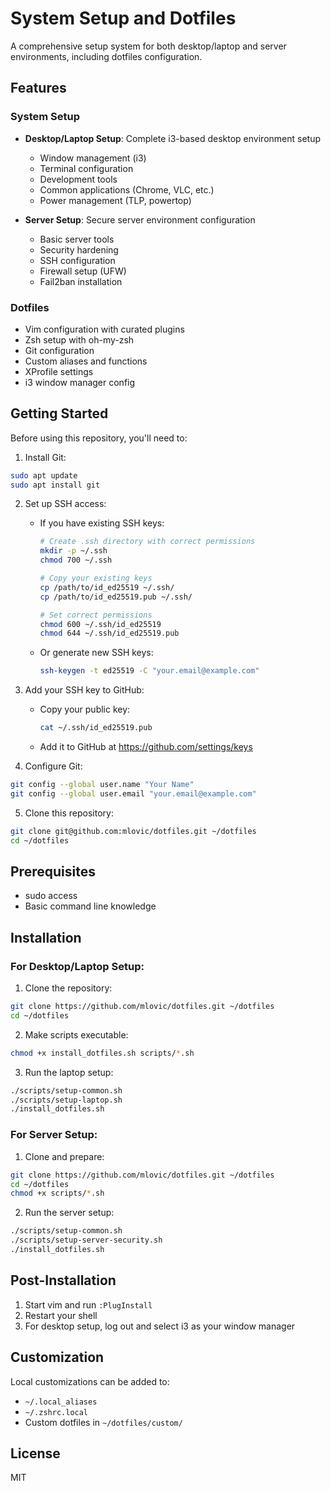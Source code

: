 # System Setup and Dotfiles

A comprehensive setup system for both desktop/laptop and server environments, including dotfiles configuration.

## Features

### System Setup
- **Desktop/Laptop Setup**: Complete i3-based desktop environment setup
  - Window management (i3)
  - Terminal configuration
  - Development tools
  - Common applications (Chrome, VLC, etc.)
  - Power management (TLP, powertop)

- **Server Setup**: Secure server environment configuration
  - Basic server tools
  - Security hardening
  - SSH configuration
  - Firewall setup (UFW)
  - Fail2ban installation

### Dotfiles
- Vim configuration with curated plugins
- Zsh setup with oh-my-zsh
- Git configuration
- Custom aliases and functions
- XProfile settings
- i3 window manager config

## Getting Started

Before using this repository, you'll need to:

1. Install Git:
```bash
sudo apt update
sudo apt install git
```

2. Set up SSH access:
   - If you have existing SSH keys:
     ```bash
     # Create .ssh directory with correct permissions
     mkdir -p ~/.ssh
     chmod 700 ~/.ssh
     
     # Copy your existing keys
     cp /path/to/id_ed25519 ~/.ssh/
     cp /path/to/id_ed25519.pub ~/.ssh/
     
     # Set correct permissions
     chmod 600 ~/.ssh/id_ed25519
     chmod 644 ~/.ssh/id_ed25519.pub
     ```
   - Or generate new SSH keys:
     ```bash
     ssh-keygen -t ed25519 -C "your.email@example.com"
     ```

3. Add your SSH key to GitHub:
   - Copy your public key:
     ```bash
     cat ~/.ssh/id_ed25519.pub
     ```
   - Add it to GitHub at https://github.com/settings/keys

4. Configure Git:
```bash
git config --global user.name "Your Name"
git config --global user.email "your.email@example.com"
```

5. Clone this repository:
```bash
git clone git@github.com:mlovic/dotfiles.git ~/dotfiles
cd ~/dotfiles
```

## Prerequisites

- sudo access
- Basic command line knowledge

## Installation

### For Desktop/Laptop Setup:

1. Clone the repository:
```bash
git clone https://github.com/mlovic/dotfiles.git ~/dotfiles
cd ~/dotfiles
```

2. Make scripts executable:
```bash
chmod +x install_dotfiles.sh scripts/*.sh
```

3. Run the laptop setup:
```bash
./scripts/setup-common.sh
./scripts/setup-laptop.sh
./install_dotfiles.sh
```

### For Server Setup:

1. Clone and prepare:
```bash
git clone https://github.com/mlovic/dotfiles.git ~/dotfiles
cd ~/dotfiles
chmod +x scripts/*.sh
```

2. Run the server setup:
```bash
./scripts/setup-common.sh
./scripts/setup-server-security.sh
./install_dotfiles.sh
```

## Post-Installation

1. Start vim and run `:PlugInstall`
2. Restart your shell
3. For desktop setup, log out and select i3 as your window manager

## Customization

Local customizations can be added to:
- `~/.local_aliases`
- `~/.zshrc.local`
- Custom dotfiles in `~/dotfiles/custom/`

## License

MIT
